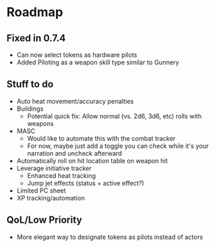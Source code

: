 # Roadmap

## Fixed in 0.7.4

- Can now select tokens as hardware pilots
- Added Piloting as a weapon skill type similar to Gunnery

## Stuff to do

- Auto heat movement/accuracy penalties
- Buildings
  - Potential quick fix: Allow normal (vs. 2d6, 3d6, etc) rolls with weapons
- MASC
  - Would like to automate this with the combat tracker
  - For now, maybe just add a toggle you can check while it's your narration and uncheck afterward
- Automatically roll on hit location table on weapon hit
- Leverage initiative tracker
  - Enhanced heat tracking
  - Jump jet effects (status + active effect?)
- Limited PC sheet
- XP tracking/automation

## QoL/Low Priority

- More elegant way to designate tokens as pilots instead of actors
